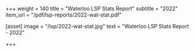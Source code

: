 +++
weight = 140
title = "Waterloo LSP Stats Report"
subtitle = "2022"
item_url = "/pdf/lsp-reports/2022-wat-stat.pdf"


[asset]
  image = "/lsp/2022-wat-stat.jpg"
  text = "Waterloo LSP Stats Report - 2022"


+++

